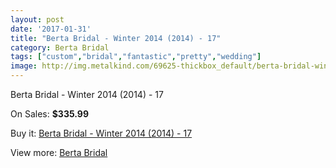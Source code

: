 ```yaml
---
layout: post
date: '2017-01-31'
title: "Berta Bridal - Winter 2014 (2014) - 17"
category: Berta Bridal
tags: ["custom","bridal","fantastic","pretty","wedding"]
image: http://img.metalkind.com/69625-thickbox_default/berta-bridal-winter-2014-2014-17.jpg
---
```

Berta Bridal - Winter 2014 (2014) - 17

On Sales: **$335.99**
<a href="https://www.metalkind.com/en/berta-bridal/17436-berta-bridal-winter-2014-2014-17.html"><amp-img layout="responsive" width="600" height="600" src="//img.metalkind.com/69625-thickbox_default/berta-bridal-winter-2014-2014-17.jpg" alt="Berta Bridal - Winter 2014 (2014) - 17 0" /></a>
<a href="https://www.metalkind.com/en/berta-bridal/17436-berta-bridal-winter-2014-2014-17.html"><amp-img layout="responsive" width="600" height="600" src="//img.metalkind.com/69626-thickbox_default/berta-bridal-winter-2014-2014-17.jpg" alt="Berta Bridal - Winter 2014 (2014) - 17 1" /></a>
<a href="https://www.metalkind.com/en/berta-bridal/17436-berta-bridal-winter-2014-2014-17.html"><amp-img layout="responsive" width="600" height="600" src="//img.metalkind.com/69627-thickbox_default/berta-bridal-winter-2014-2014-17.jpg" alt="Berta Bridal - Winter 2014 (2014) - 17 2" /></a>
<a href="https://www.metalkind.com/en/berta-bridal/17436-berta-bridal-winter-2014-2014-17.html"><amp-img layout="responsive" width="600" height="600" src="//img.metalkind.com/69628-thickbox_default/berta-bridal-winter-2014-2014-17.jpg" alt="Berta Bridal - Winter 2014 (2014) - 17 3" /></a>
<a href="https://www.metalkind.com/en/berta-bridal/17436-berta-bridal-winter-2014-2014-17.html"><amp-img layout="responsive" width="600" height="600" src="//img.metalkind.com/69629-thickbox_default/berta-bridal-winter-2014-2014-17.jpg" alt="Berta Bridal - Winter 2014 (2014) - 17 4" /></a>

Buy it: [Berta Bridal - Winter 2014 (2014) - 17](https://www.metalkind.com/en/berta-bridal/17436-berta-bridal-winter-2014-2014-17.html "Berta Bridal - Winter 2014 (2014) - 17")

View more: [Berta Bridal](https://www.metalkind.com/en/22-berta-bridal "Berta Bridal")